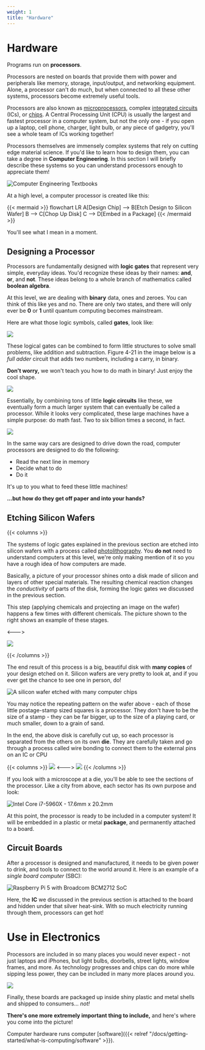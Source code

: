 ```yaml
---
weight: 1
title: "Hardware"
---
```


# Hardware

Programs run on **processors**.

Processors are nested on boards that provide them with power and
peripherals like memory, storage, input/output, and networking
equipment. Alone, a processor can't do much, but when connected to all
these other systems, processors become extremely useful tools.

Processors are also known as
[microprocessors](https://en.wikipedia.org/wiki/Microprocessor),
complex
[integrated
circuits](https://en.wikipedia.org/wiki/Integrated_circuit_design)
(ICs), or
[chips](https://www.asml.com/en/technology/all-about-microchips/microchip-basics).
A Central Processing Unit (CPU) is usually the
largest and fastest processor in a computer system, 
but not the only one - if you open up a laptop, cell phone, charger,
light bulb, or any piece of gadgetry, you'll see a whole team of ICs
working together!

Processors themselves are immensely complex systems that rely on
cutting edge material science. If you'd like to learn how to design
them, you can take a degree in **Computer Engineering**. In this
section I will briefly describe these systems so you can understand
processors enough to appreciate them!

![Computer Engineering Textbooks](/img/books.jpeg)

At a high level, a computer processor is created like this:

{{< mermaid >}}
flowchart LR
    A[Design Chip] --> B[Etch Design to Silicon Wafer]
    B --> C[Chop Up Disk]
    C --> D[Embed in a Package]
{{< /mermaid >}}

You'll see what I mean in a moment.

## Designing a Processor

Processors are fundamentally designed with **logic gates** that
represent very simple, everyday ideas. You'd recognize these ideas by
their names: **and**, **or**, and **not**. These ideas belong to a
whole branch of mathematics called **boolean algebra**.

At this level, we are dealing with **binary** data, ones and
zeroes. You can think of this like yes and no. There are only two
states, and there will only ever be **0** or **1** until quantum
computing becomes mainstream.

Here are what those logic symbols, called **gates**, look like:

![](/img/gates.jpeg)

These logical gates can be combined to form little structures to
solve small problems, like addition and subtraction. Figure 4-21 in
the image below is a _full adder_ circuit that adds two numbers,
including a carry, in binary.

**Don't worry,** we won't teach you how to do math in binary!
Just enjoy the cool shape.

![](/img/boolean.jpeg)

Essentially, by combining tons of little **logic circuits** like
these, we eventually form a much larger system that can eventually be
called a processor. While it looks very complicated, these large
machines have a simple purpose: do math fast. Two to six billion times
a second, in fact.

![](/img/mips.jpeg)

In the same way cars are designed to drive down the road, computer
processors are designed to do the following:

- Read the next line in memory
- Decide what to do 
- Do it

It's up to you what to feed these little machines!

**...but how do they get off paper and into your hands?**


## Etching Silicon Wafers

{{< columns >}}

The systems of logic gates explained in the previous section are
etched into silicon wafers with a process called 
[photolithography](https://en.wikipedia.org/wiki/Photolithography).
You **do not** need to understand computers at this level, we're only
making mention of it so you have a rough idea of how computers are made.

Basically, a picture of your processor shines onto a disk made of
silicon and layers of other special materials. The resulting chemical
reaction changes the _conductivity_ of parts of the disk, forming the
logic gates we discussed in the previous section.

This step (applying chemicals and projecting an image on the wafer)
happens a few times with different chemicals.  The picture shown to
the right shows an example of these stages.

<--->

![](/img/vlsi.jpeg)

{{< /columns >}}

The end result of this process is a big, beautiful disk with **many
copies** of your design etched on it. Silicon wafers are very pretty
to look at, and if you ever get the chance to see one in person, do!

![A silicon wafer etched with many computer chips](/img/wafer.jpg)

You may notice the repeating pattern on the wafer above - each of
those little postage-stamp sized squares is a processor. They don't
have to be the size of a stamp - they can be far bigger, up to the
size of a playing card, or much smaller, down to a grain of sand. 

In the end, the above disk is carefully cut up, so each processor is
separated from the others on its own **die**. They are carefully taken
and go through a process called wire bonding to connect them to the
external pins on an IC or CPU


{{< columns >}}
![](/img/wire-bonding.jpg)
<--->
![](/img/ic.jpg)
{{< /columns >}}

If you look with a microscope at a die, you'll be able to see the
sections of the processor. Like a city from above, each sector has its
own purpose and look:

![Intel Core i7-5960X - 17.6mm x 20.2mm](/img/cores.jpg)

At this point, the processor is ready to be included in a computer
system! It will be embedded in a plastic or metal **package**, and
permanently attached to a board.

## Circuit Boards

After a processor is designed and manufactured, it needs to be given
power to drink, and tools to connect to the world around it. Here is
an example of a _single board computer_ (SBC):

![Raspberry Pi 5 with Broadcom BCM2712 SoC](/img/pi.png)

Here, the **IC** we discussed in the previous section is attached to
the board and hidden under that silver heat-sink. With so much
electricity running through them, processors can get hot!

# Use in Electronics

Processors are included in so many places you would never expect - not
just laptops and iPhones, but light bulbs, doorbells, street lights,
window frames, and more. As technology progresses and chips can do
more while sipping less power, they can be included in many more
places around you.

![](/img/the-source.jpg)

Finally, these boards are packaged up inside shiny plastic and metal
shells and shipped to consumers... _not!_

**There's one more extremely important thing to include,** and here's
where you come into the picture!

Computer hardware runs computer [software]({{< relref "/docs/getting-started/what-is-computing/software" >}}).
